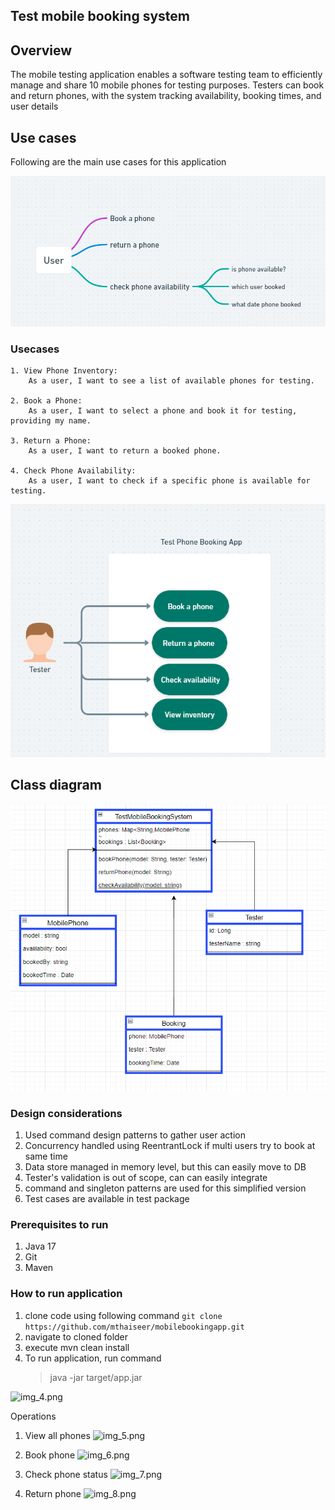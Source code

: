 ## Test mobile booking system

## Overview
The mobile testing application enables a software testing team to efficiently manage and share 10 mobile phones for testing purposes. Testers can book and return phones, with the system tracking availability, booking times, and user details

## Use cases
Following are the main use cases for this application

![img.png](img.png)

### Usecases
```text
1. View Phone Inventory:
    As a user, I want to see a list of available phones for testing.

2. Book a Phone:
    As a user, I want to select a phone and book it for testing, providing my name.
    
3. Return a Phone:
    As a user, I want to return a booked phone.

4. Check Phone Availability:
    As a user, I want to check if a specific phone is available for testing.
```
![img_3.png](img_3.png)

## Class diagram

![img_2.png](img_2.png)

### Design considerations
1. Used command design patterns to gather user action
2. Concurrency handled using ReentrantLock if multi users try to book at same time
3. Data store managed in memory level, but this can easily move to DB
4. Tester's validation is out of scope, can can easily integrate
5. command and singleton patterns are used for this simplified version
6. Test cases are available in test package 

### Prerequisites to run 
1. Java 17 
2. Git 
3. Maven 

### How to run application 
1. clone code using following command
   ````git clone  https://github.com/mthaiseer/mobilebookingapp.git````
2. navigate to cloned folder 
3. execute  mvn clean install
4. To run application, run command  
    > java -jar target/app.jar

![img_4.png](img_4.png)

Operations
1. View all phones
![img_5.png](img_5.png)

2. Book phone 
![img_6.png](img_6.png)

3. Check phone status
![img_7.png](img_7.png)

4. Return phone 
![img_8.png](img_8.png)

